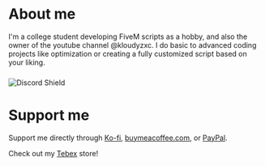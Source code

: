# About me
I'm a college student developing FiveM scripts as a hobby, and also the owner of the youtube channel @kloudyzxc. I do basic to advanced coding projects like optimization or creating a fully customized script based on your liking.

###

![Discord Shield](https://discordapp.com/api/guilds/1131198002976014377/widget.png?style=shield)

# Support me

Support me directly through [Ko-fi](https://ko-fi.com/kloudyzxc), [buymeacoffee.com](https://bmc.link/kloudzxc), or [PayPal](https://paypal.me/MatthewMartin277353?country.x=PH&locale.x=en_US).

Check out my [Tebex](https://kloud-development.tebex.io/) store!
